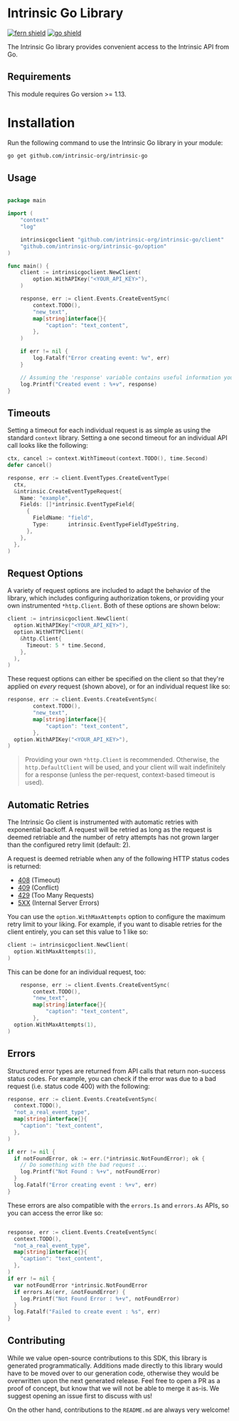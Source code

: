 # Intrinsic Go Library

[![fern shield](https://img.shields.io/badge/%F0%9F%8C%BF-SDK%20generated%20by%20Fern-brightgreen)](https://github.com/fern-api/fern)
[![go shield](https://img.shields.io/badge/go-docs-blue)](https://pkg.go.dev/github.com/intrinsic-org/intrinsic-go)

The Intrinsic Go library provides convenient access to the Intrinsic API from Go.

## Requirements

This module requires Go version >= 1.13.

# Installation

Run the following command to use the Intrinsic Go library in your module:

```sh
go get github.com/intrinsic-org/intrinsic-go
```

## Usage

```go

package main

import (
	"context"
	"log"

	intrinsicgoclient "github.com/intrinsic-org/intrinsic-go/client"
	"github.com/intrinsic-org/intrinsic-go/option"
)

func main() {
	client := intrinsicgoclient.NewClient(
		option.WithAPIKey("<YOUR_API_KEY>"),
	)

	response, err := client.Events.CreateEventSync(
		context.TODO(),
		"new_text",
		map[string]interface{}{
			"caption": "text_content",
		},
	)

	if err != nil {
		log.Fatalf("Error creating event: %v", err)
	}

	// Assuming the 'response' variable contains useful information you'd like to log or use
	log.Printf("Created event : %+v", response)
}

```

## Timeouts

Setting a timeout for each individual request is as simple as using the standard
`context` library. Setting a one second timeout for an individual API call looks
like the following:

```go
ctx, cancel := context.WithTimeout(context.TODO(), time.Second)
defer cancel()

response, err := client.EventTypes.CreateEventType(
  ctx,
  &intrinsic.CreateEventTypeRequest{
    Name: "example",
    Fields: []*intrinsic.EventTypeField{
      {
        FieldName: "field",
        Type:      intrinsic.EventTypeFieldTypeString,
      },
    },
  },
)
```

## Request Options

A variety of request options are included to adapt the behavior of the library, which includes
configuring authorization tokens, or providing your own instrumented `*http.Client`. Both of
these options are shown below:

```go
client := intrinsicgoclient.NewClient(
  option.WithAPIKey("<YOUR_API_KEY>"),
  option.WithHTTPClient(
    &http.Client{
      Timeout: 5 * time.Second,
    },
  ),
)
```

These request options can either be specified on the client so that they're applied on _every_
request (shown above), or for an individual request like so:

```go
response, err := client.Events.CreateEventSync(
		context.TODO(),
		"new_text",
		map[string]interface{}{
			"caption": "text_content",
		},
  option.WithAPIKey("<YOUR_API_KEY>"),
)
```

> Providing your own `*http.Client` is recommended. Otherwise, the `http.DefaultClient` will be used,
> and your client will wait indefinitely for a response (unless the per-request, context-based timeout
> is used).

## Automatic Retries

The Intrinsic Go client is instrumented with automatic retries with exponential backoff. A request will be
retried as long as the request is deemed retriable and the number of retry attempts has not grown larger
than the configured retry limit (default: 2).

A request is deemed retriable when any of the following HTTP status codes is returned:

- [408](https://developer.mozilla.org/en-US/docs/Web/HTTP/Status/408) (Timeout)
- [409](https://developer.mozilla.org/en-US/docs/Web/HTTP/Status/409) (Conflict)
- [429](https://developer.mozilla.org/en-US/docs/Web/HTTP/Status/429) (Too Many Requests)
- [5XX](https://developer.mozilla.org/en-US/docs/Web/HTTP/Status/500) (Internal Server Errors)

You can use the `option.WithMaxAttempts` option to configure the maximum retry limit to
your liking. For example, if you want to disable retries for the client entirely, you can
set this value to 1 like so:

```go
client := intrinsicgoclient.NewClient(
  option.WithMaxAttempts(1),
)
```

This can be done for an individual request, too:

```go
	response, err := client.Events.CreateEventSync(
		context.TODO(),
		"new_text",
		map[string]interface{}{
			"caption": "text_content",
		},
  option.WithMaxAttempts(1),
)
```

## Errors

Structured error types are returned from API calls that return non-success status codes. For example,
you can check if the error was due to a bad request (i.e. status code 400) with the following:

```go
response, err := client.Events.CreateEventSync(
  context.TODO(),
  "not_a_real_event_type",
  map[string]interface{}{
    "caption": "text_content",
  },
)

if err != nil {
  if notFoundError, ok := err.(*intrinsic.NotFoundError); ok {
    // Do something with the bad request ...
    log.Printf("Not Found : %+v", notFoundError)
  }
  log.Fatalf("Error creating event : %+v", err)
}
```

These errors are also compatible with the `errors.Is` and `errors.As` APIs, so you can access the error
like so:

```go

response, err := client.Events.CreateEventSync(
  context.TODO(),
  "not_a_real_event_type",
  map[string]interface{}{
    "caption": "text_content",
  },
)
if err != nil {
  var notFoundError *intrinsic.NotFoundError
  if errors.As(err, &notFoundError) {
    log.Printf("Not Found Error : %+v", notFoundError)
  }
  log.Fatalf("Failed to create event : %s", err)
}
```


## Contributing

While we value open-source contributions to this SDK, this library is generated programmatically.
Additions made directly to this library would have to be moved over to our generation code,
otherwise they would be overwritten upon the next generated release. Feel free to open a PR as
a proof of concept, but know that we will not be able to merge it as-is. We suggest opening
an issue first to discuss with us!

On the other hand, contributions to the `README.md` are always very welcome!

